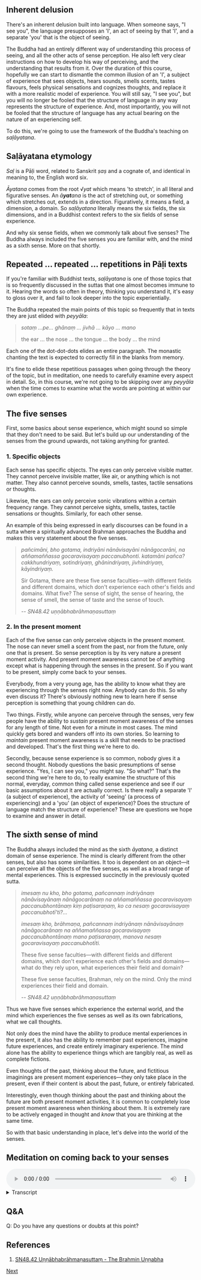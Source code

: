 ## Inherent delusion
There's an inherent delusion built into language. When someone says, "I see you", the language presupposes an 'I', an act of seeing by that 'I', and a separate 'you' that is the object of seeing.

The Buddha had an entirely different way of understanding this process of seeing, and all the other acts of sense perception. He also left very clear instructions on how to develop his way of perceiving, and the understanding that results from it. Over the duration of this course, hopefully we can start to dismantle the common illusion of an 'I', a subject of experience that sees objects, hears sounds, smells scents, tastes flavours, feels physical sensations and cognizes thoughts, and replace it with a more realistic model of experience. You will still say, "I see you", but you will no longer be fooled that the structure of language in any way represents the structure of experience. And, most importantly, you will not be fooled that the structure of language has any actual bearing on the nature of an experiencing self.

To do this, we're going to use the framework of the Buddha's teaching on *saḷāyatana*.

## Saḷāyatana etymology
*Saḷ* is a Pāḷi word, related to Sanskrit *ṣaṣ* and a cognate of, and identical in meaning to, the English word six.

*Āyatana* comes from the root √*yat* which means 'to stretch', in all literal and figurative senses. An *ā**yat**ana* is the act of stretching out, or something which stretches out, extends in a direction. Figuratively, it means a field, a dimension, a domain. So *saḷāyatana* literally means the six fields, the six dimensions, and in a Buddhist context refers to the six fields of sense experience.

And why six sense fields, when we commonly talk about five senses? The Buddha always included the five senses you are familiar with, and the mind as a sixth sense. More on that shortly.

## Repeated ... repeated ... repetitions in Pāḷi texts
If you're familiar with Buddhist texts, *saḷāyatana* is one of those topics that is so frequently discussed in the suttas that one almost becomes immune to it. Hearing the words so often in theory, thinking you understand it, it's easy to gloss over it, and fail to look deeper into the topic experientially.

The Buddha repeated the main points of this topic so frequently that in texts they are just elided with *peyyāla*:

> *sotaṃ …pe… ghānaṃ … jivhā … kāyo … mano*
> 
> the ear ... the nose ... the tongue ... the body ... the mind

Each one of the dot-dot-dots elides an entire paragraph. The monastic chanting the text is expected to correctly fill in the blanks from memory.

It's fine to elide these repetitious passages when going through the theory of the topic, but in meditation, one needs to carefully examine every aspect in detail. So, in this course, we're not going to be skipping over any *peyyāla* when the time comes to examine what the words are pointing at within our own experience.
## The five senses
First, some basics about sense experience, which might sound so simple that they don't need to be said. But let's build up our understanding of the senses from the ground upwards, not taking anything for granted.

### 1. Specific objects
Each sense has specific objects. The eyes can only perceive visible matter. They cannot perceive invisible matter, like air, or anything which is not matter. They also cannot perceive sounds, smells, tastes, tactile sensations or thoughts.

Likewise, the ears can only perceive sonic vibrations within a certain frequency range. They cannot perceive sights, smells, tastes, tactile sensations or thoughts. Similarly, for each other sense.

An example of this being expressed in early discourses can be found in a sutta where a spiritually advanced Brahman approaches the Buddha and makes this very statement about the five senses.

> *pañcimāni, bho gotama, indriyāni nānāvisayāni nānāgocarāni, na aññamaññassa gocaravisayaṃ paccanubhonti. katamāni pañca? cakkhundriyaṃ, sotindriyaṃ, ghānindriyaṃ, jivhindriyaṃ, kāyindriyaṃ.*
> 
> Sir Gotama, there are these five sense faculties—with different fields and different domains, which don't experience each other's fields and domains. What five? The sense of sight, the sense of hearing, the sense of smell, the sense of taste and the sense of touch.
> 
> -- *SN48.42 uṇṇābhabrāhmaṇasuttaṃ*

### 2. In the present moment
Each of the five sense can only perceive objects in the present moment. The nose can never smell a scent from the past, nor from the future, only one that is present. So sense perception is by its very nature a present moment activity. And present moment awareness cannot be of anything except what is happening through the senses in the present. So if you want to be present, simply come back to your senses.

Everybody, from a very young age, has the ability to know what they are experiencing through the senses right now. Anybody can do this. So why even discuss it? There's obviously nothing new to learn here if sense perception is something that young children can do.

Two things. Firstly, while anyone can perceive through the senses, very few people have the ability to *sustain* present moment awareness of the senses for any length of time. Not even for a minute in most cases. The mind quickly gets bored and wanders off into its own stories. So learning to *maintain* present moment awareness is a skill that needs to be practised and developed. That's the first thing we're here to do.

Secondly, because sense experience is so common, nobody gives it a second thought. Nobody questions the basic presumptions of sense experience. "Yes, I can see you," you might say. "So what?" That's the second thing we're here to do, to really examine the structure of this normal, everyday, common thing called sense experience and see if our basic assumptions about it are actually correct. Is there really a separate 'I' (a subject of experience), the activity of 'seeing' (a process of experiencing) and a 'you' (an object of experience)? Does the structure of language match the structure of experience? These are questions we hope to examine and answer in detail.

## The sixth sense of mind
The Buddha always included the mind as the sixth *āyatana*, a distinct domain of sense experience. The mind is clearly different from the other senses, but also has some similarities. It too is dependent on an object—it can perceive all the objects of the five senses, as well as a broad range of mental experiences. This is expressed succinctly in the previously quoted sutta.

> *imesaṃ nu kho, bho gotama, pañcannaṃ indriyānaṃ nānāvisayānaṃ nānāgocarānaṃ na aññamaññassa gocaravisayaṃ paccanubhontānaṃ kiṃ paṭisaraṇaṃ, ko ca nesaṃ gocaravisayaṃ paccanubhotī'ti?...*
> 
> *imesaṃ kho, brāhmaṇa, pañcannaṃ indriyānaṃ nānāvisayānaṃ nānāgocarānaṃ na aññamaññassa gocaravisayaṃ paccanubhontānaṃ mano paṭisaraṇaṃ, manova nesaṃ gocaravisayaṃ paccanubhotīti.*
> 
> These five sense faculties—with different fields and different domains, which don't experience each other's fields and domains—what do they rely upon, what experiences their field and domain?
> 
> These five sense faculties, Brahman, rely on the mind. Only the mind experiences their field and domain.
> 
> -- *SN48.42 uṇṇābhabrāhmaṇasuttaṃ*

Thus we have five senses which experience the external world, and the mind which experiences the five senses as well as its own fabrications, what we call thoughts.

Not only does the mind have the ability to produce mental experiences in the present, it also has the ability to remember past experiences, imagine future experiences, and create entirely imaginary experience. The mind alone has the ability to experience things which are tangibly real, as well as complete fictions. 

Even thoughts of the past, thinking about the future, and fictitious imaginings are present moment experiences—they only take place in the present, even if their content is about the past, future, or entirely fabricated. 

Interestingly, even though thinking about the past and thinking about the future are both present moment activities, it is common to completely lose present moment awareness when thinking about them. It is extremely rare to be actively engaged in thought and *know* that you are thinking at the same time.

So with that basic understanding in place, let's delve into the world of the senses.

## Meditation on coming back to your senses 


<audio controls style="width: 100%; max-width: 600px;">
    <source src="assets/audio/01-01-coming-back-to-your-senses.mp3" type="audio/mpeg">
</audio>



<details>
<summary>Transcript</summary>
 
This is a basic meditation instruction on coming back to your senses.

Whatever you are doing, walking, standing, sitting or lying down, straighten out your posture, and relax.

Take a deep breath in and out.

And another one in and out.

And another one in and out.

Relaxed and alert is the ideal state to be in.

The theme of our meditation is going to be experience itself.

What do you need to do to have an experience? Nothing, it's already happening. So turn your attention to what's already happening.

The sights, sounds, smells, tastes, physical sensations, and all the variety of mental phenomena that are present right now within experience.

There's no need to create any special experience, merely know what is happening right now.

What's happening to you right now is completely personal and unpredictable. But what is certain is that it will be some sight, some sound, some smell, some taste, some physical sensation or some mental activity. These are really the only experiences that ever happen.

Stay with experience. Follow whatever happens. Nothing special will happen, just normal everyday experiences.

Sounds, feelings in the body, thought appearing in the mind. Normal stuff. Pay attention to the normal stuff.

It can be quite relaxing just to pay attention to whatever is happening. There's no stress to do anything, just be relaxed, comfortable and know experiences as they come up.

Nothing is required other than some attention, some awareness of what is happening. All the rest happens quite naturally.

There's absolutely nothing to do. Just relax and know what's happening. That's the only job you have to do right now. It's great work if you can get it!

What you're experiencing right now is the world of the senses. Six fields of sense experience, if your eyes are open—seeing, hearing, smelling, tasting, feeling physical sensations, and a whole range of mental experiences. This is the place where we are going to be working. This is the *kammaṭṭhāna*, quite literally, the place of work.

Whenever you get lost in thought, come back to your senses. Eyes, ears, nose, tongue, body, mind.

^^^ In the same way you'd follow a movie from one scene to the next, in the same way you'd follow a sports-match from one play to the next, follow your own experiences from one to the next, to the next.

This world of the senses is the only world you've ever known. Everything that's ever happened in your life has happened right here. Everything that ever will happen, will happen right here. This is where it all happens.

You can tell others about your experiences, but nobody else has access to this. Your internal world, the immediate visceral experience of the six senses. This is your personal subjective reality. And the only reality you've ever known.

^^^ This practice of simply knowing what is happening is a base level for awareness practice. If you're not doing any specific exercise, this is the default practice to come back to again and again.

Keep paying attention to the world of the senses.

Keep coming back to your senses.

</details>


## Q&A

Q: Do you have any questions or doubts at this point?

## References
1. <a href="9.2.%20Sutta%20References.html#sn4842-unnabhabrahmanasuttam-the-brahmin-unnabha">SN48.42 Uṇṇābhabrāhmaṇasuttaṃ - The Brahmin Uṇṇabha</a>




<a href="1.2. Sense of Sight.html">Next</a>

